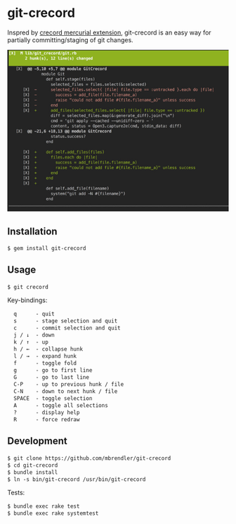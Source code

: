 # git-crecord

Inspred by [crecord mercurial extension](https://bitbucket.org/edgimar/crecord/wiki/Home), git-crecord is an easy way for partially committing/staging of git changes.

![Screenshot](/screenshot.jpg?raw=true)

## Installation

```shell
$ gem install git-crecord
```

## Usage

```shell
$ git crecord
```

Key-bindings:
```
  q      - quit
  s      - stage selection and quit
  c      - commit selection and quit
  j / ↓  - down
  k / ↑  - up
  h / ←  - collapse hunk
  l / →  - expand hunk
  f      - toggle fold
  g      - go to first line
  G      - go to last line
  C-P    - up to previous hunk / file
  C-N    - down to next hunk / file
  SPACE  - toggle selection
  A      - toggle all selections
  ?      - display help
  R      - force redraw
```

## Development

```shell
$ git clone https://github.com/mbrendler/git-crecord
$ cd git-crecord
$ bundle install
$ ln -s bin/git-crecord /usr/bin/git-crecord
```

Tests:
```shell
$ bundle exec rake test
$ bundle exec rake systemtest
```
